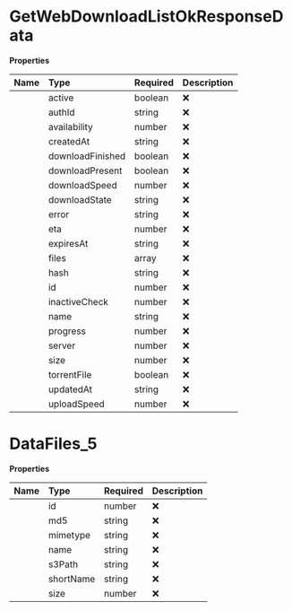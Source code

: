 # GetWebDownloadListOkResponseData



**Properties**

| Name | Type | Required | Description |
| :-------- | :----------| :----------| :----------|
    | active | boolean | ❌ |  |
    | authId | string | ❌ |  |
    | availability | number | ❌ |  |
    | createdAt | string | ❌ |  |
    | downloadFinished | boolean | ❌ |  |
    | downloadPresent | boolean | ❌ |  |
    | downloadSpeed | number | ❌ |  |
    | downloadState | string | ❌ |  |
    | error | string | ❌ |  |
    | eta | number | ❌ |  |
    | expiresAt | string | ❌ |  |
    | files | array | ❌ |  |
    | hash | string | ❌ |  |
    | id | number | ❌ |  |
    | inactiveCheck | number | ❌ |  |
    | name | string | ❌ |  |
    | progress | number | ❌ |  |
    | server | number | ❌ |  |
    | size | number | ❌ |  |
    | torrentFile | boolean | ❌ |  |
    | updatedAt | string | ❌ |  |
    | uploadSpeed | number | ❌ |  |

# DataFiles_5



**Properties**

| Name | Type | Required | Description |
| :-------- | :----------| :----------| :----------|
    | id | number | ❌ |  |
    | md5 | string | ❌ |  |
    | mimetype | string | ❌ |  |
    | name | string | ❌ |  |
    | s3Path | string | ❌ |  |
    | shortName | string | ❌ |  |
    | size | number | ❌ |  |



